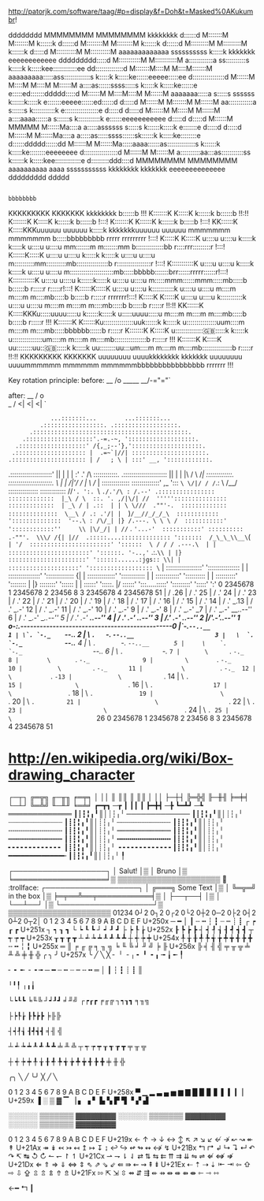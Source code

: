 
http://patorjk.com/software/taag/#p=display&f=Doh&t=Masked%0AKukumbr!

dddddddd
MMMMMMMM               MMMMMMMM                                  kkkkkkkk                                        d::::::d
M:::::::M             M:::::::M                                  k::::::k                                        d::::::d
M::::::::M           M::::::::M                                  k::::::k                                        d::::::d
M:::::::::M         M:::::::::M                                  k::::::k                                        d:::::d
M::::::::::M       M::::::::::M  aaaaaaaaaaaaa      ssssssssss    k:::::k    kkkkkkk eeeeeeeeeeee        ddddddddd:::::d
M:::::::::::M     M:::::::::::M  a::::::::::::a   ss::::::::::s   k:::::k   k:::::kee::::::::::::ee    dd::::::::::::::d
M:::::::M::::M   M::::M:::::::M  aaaaaaaaa:::::ass:::::::::::::s  k:::::k  k:::::ke::::::eeeee:::::ee d::::::::::::::::d
M::::::M M::::M M::::M M::::::M           a::::as::::::ssss:::::s k:::::k k:::::ke::::::e     e:::::ed:::::::ddddd:::::d
M::::::M  M::::M::::M  M::::::M    aaaaaaa:::::a s:::::s  ssssss  k::::::k:::::k e:::::::eeeee::::::ed::::::d    d:::::d
M::::::M   M:::::::M   M::::::M  aa::::::::::::a   s::::::s       k:::::::::::k  e:::::::::::::::::e d:::::d     d:::::d
M::::::M    M:::::M    M::::::M a::::aaaa::::::a      s::::::s    k:::::::::::k  e::::::eeeeeeeeeee  d:::::d     d:::::d
M::::::M     MMMMM     M::::::Ma::::a    a:::::assssss   s:::::s  k::::::k:::::k e:::::::e           d:::::d     d:::::d
M::::::M               M::::::Ma::::a    a:::::as:::::ssss::::::sk::::::k k:::::ke::::::::e          d::::::ddddd::::::dd
M::::::M               M::::::Ma:::::aaaa::::::as::::::::::::::s k::::::k  k:::::ke::::::::eeeeeeee   d:::::::::::::::::d
M::::::M               M::::::M a::::::::::aa:::as:::::::::::ss  k::::::k   k:::::kee:::::::::::::e    d:::::::::ddd::::d
MMMMMMMM               MMMMMMMM  aaaaaaaaaa  aaaa sssssssssss    kkkkkkkk    kkkkkkk eeeeeeeeeeeeee     ddddddddd   ddddd








                                                                                                  bbbbbbbb
KKKKKKKKK    KKKKKKK                  kkkkkkkk                                                    b::::::b                                 !!!
K:::::::K    K:::::K                  k::::::k                                                    b::::::b                                !!:!!
K:::::::K    K:::::K                  k::::::k                                                    b::::::b                                !:::!
K:::::::K   K::::::K                  k::::::k                                                     b:::::b                                !:::!
KK::::::K  K:::::KKKuuuuuu    uuuuuu   k:::::k    kkkkkkkuuuuuu    uuuuuu     mmmmmmm    mmmmmmm   b:::::bbbbbbbbb    rrrrr   rrrrrrrrr   !:::!
  K:::::K K:::::K   u::::u    u::::u   k:::::k   k:::::k u::::u    u::::u   mm:::::::m  m:::::::mm b::::::::::::::bb  r::::rrr:::::::::r  !:::!
  K::::::K:::::K    u::::u    u::::u   k:::::k  k:::::k  u::::u    u::::u  m::::::::::mm::::::::::mb::::::::::::::::b r:::::::::::::::::r !:::!
  K:::::::::::K     u::::u    u::::u   k:::::k k:::::k   u::::u    u::::u  m::::::::::::::::::::::mb:::::bbbbb:::::::brr::::::rrrrr::::::r!:::!
  K:::::::::::K     u::::u    u::::u   k::::::k:::::k    u::::u    u::::u  m:::::mmm::::::mmm:::::mb:::::b    b::::::b r:::::r     r:::::r!:::!
  K::::::K:::::K    u::::u    u::::u   k:::::::::::k     u::::u    u::::u  m::::m   m::::m   m::::mb:::::b     b:::::b r:::::r     rrrrrrr!:::!
  K:::::K K:::::K   u::::u    u::::u   k:::::::::::k     u::::u    u::::u  m::::m   m::::m   m::::mb:::::b     b:::::b r:::::r            !!:!!
KK::::::K  K:::::KKKu:::::uuuu:::::u   k::::::k:::::k    u:::::uuuu:::::u  m::::m   m::::m   m::::mb:::::b     b:::::b r:::::r             !!!
K:::::::K   K::::::Ku:::::::::::::::uuk::::::k k:::::k   u:::::::::::::::uum::::m   m::::m   m::::mb:::::bbbbbb::::::b r:::::r
K:::::::K    K:::::K u:::::::::::::::uk::::::k  k:::::k   u:::::::::::::::um::::m   m::::m   m::::mb::::::::::::::::b  r:::::r             !!!
K:::::::K    K:::::K  uu::::::::uu:::uk::::::k   k:::::k   uu::::::::uu:::um::::m   m::::m   m::::mb:::::::::::::::b   r:::::r            !!:!!
KKKKKKKKK    KKKKKKK    uuuuuuuu  uuuukkkkkkkk    kkkkkkk    uuuuuuuu  uuuummmmmm   mmmmmm   mmmmmmbbbbbbbbbbbbbbbb    rrrrrrr             !!!


Key rotation principle:
before:
                   __
                  /o \_____
                  \__/-="="`

after:
                __
               / o\
               \_ /
                <|
                <|
                <|
                `


                ...:::::::...        ...:::::::...
             .:::::::::::::::::. .::::::::::::::::::.
          .::::::::::::::::::::::::::::::::::::::::::::.
        .:::::::::::::::::::'.-=.-~, ':::::::::::::::::::.
      .:::::::::::::::::::' /{,_;--'},'::::::::::::::::::::.
     .:::::::::::::::::::: |  .=~`|//| :::::::::::::::::::::.
    .::::::::::::::::::::: | /   ; \ | :::' __, '::::::::::::.
   .:::::::::::::::::::::' ||    | | | :' .' \/\  ::::::::::::.
  .:::::::::::::::::::::: |\|    | | |\  / \ /_|  :::::::::::::.
  ::::::::::::::::::::::. \ |  | /|'/ / | \ /_ |  ::::::::::::::
  ::::::::::::::' ,_ '::: `\ \/|/ / /`.: \ /__/  :::::::::::::::
  :::::::::::::  /\/`'. ':. `\ `./.'/\ : /.--' .::::::::::::::::
  :::::::::::::  |_\ / \  ::. '. ,/|\/| //  ''''':::::::::::::::
  :::::::::::::  | _\ / | .::  | | \ \///  .""'-.  :::::::::::::
  ::::::::::::::  \__\ / .: .'/| |  `)`/__//_/_/_\  ::::::::::::
  '::::::::::::::  '--.\ : /\/_| |} /.---. \ \ \ /  :::::::::::'
   '::::::::::::''     \\ |\/_/| | //`  . `'...-'  :::::::::::'
    ::::::::::  .-""'.  \\\/ /{| |//  .:::::....::::::::::::::
     ':::::::  /_\_\_\\__\`(`  | '/  :::::::::::::::::::::::'
      '::::::  \ / / / .---.\  | |  :::::::::::::::::::::::'
       '::::::. '-..,'` .:.`\\ | |} ::::::::::::::::::::::'
         '::::::......:jgs:: \\| |  ::::::::::::::::::::'
          ':::::::::::::::::: \` |  ::::::::::::::::::'
            '::::::::::::::::  | |  ::::::::::::::::'
              ':::::::::::::: {| |  ::::::::::::::'
                '::::::::::::  | |  ::::::::::::'
                  '::::::::::  | |  ::::::::::'
                    '::::::::  | |} ::::::::'
                      '::::::  | |  ::::::'
                       ':::::. |/  ::::::'
                         ':::.....:::::'
                           ':::::::::'
                             ':::::'
                               ':'
  0 2345678 1 2345678 2 23456 8 3 2345678 4 2345678 51
  |                         /                        .26
  |                        /                       .' 25
  |                       /                      .'   24
  |                      /                     .'     23
  |                     /                    .'       22
  |                    /                   .'         21
  |                   /                  .'           20
  |                  /                 .'             19
  |                 /                .'               18
  |                /               .'                 17
  |               /              .'                   16
  |              /             .'                     15
  |             /            .'                       14
  |            /           .'                       _.13
  |           /          .'                     _.-'  12
  |          /         .'                   _.-'      11
  |         /        .'                 _.-'          10
  |        /       .'               _.-'               9
  |       /      .'             _.-'                   8
  |      /     .'           _.-'                      _7
  |     /    .'         _.-'                  __..--'' 6
  |    /   .'       _.-'              __..--''         5
  |   /  .'     _.-'          __..--''                 4
  |  / .'   _.-'      __..--''                         3
  | /.' _.-'  __..--''                                 2
  |/'.-'..--''                                         1
  o-:.__-----------------------------------------------0
  |\`-._``--..__                                       1
  | \`. `-._    ``--..__                               2
  |  \ `.   `-._        ``--..__                       3
  |   \  `.     `-._            ``--..__               4
  |    \   `.       `-._                ``--..__       5
  |     \    `.         `-._                    ``--.. 6
  |      \     `.           `-._                      `7
  |       \      `.             `-._                   8
  |        \       `.               `-._               9
  |         \        `.                 `-._          10
  |          \         `.                   `-._      11
  |           \          `.                     `-._  12
  |            \           `.                       `-13
  |             \            `.                       14
  |              \             `.                     15
  |               \              `.                   16
  |                \               `.                 17
  |                 \                `.               18
  |                  \                 `.             19
  |                   \                  `.           20
  |                    \                   `.         21
  |                     \                    `.       22
  |                      \                     `.     23
  |                       \                      `.   24
  |                        \                       `. 25
  |                         \                        `26
  0 2345678 1 2345678 2 23456 8 3 2345678 4 2345678 51


# http://en.wikipedia.org/wiki/Box-drawing_character
┌─┬┐  ╔═╦╗  ╓─╥╖  ╒═╤╕
│ ││  ║ ║║  ║ ║║  │ ││
├─┼┤  ╠═╬╣  ╟─╫╢  ╞═╪╡
└─┴┘  ╚═╩╝  ╙─╨╜  ╘═╧╛
┏━┳┓ ─┲
┃ ┃┃  ┃
┣━╋┫ ─╊
┗━┻┛ ─┺
═════════════  ┃┋┇╏╻╹║│┊┆╷╵
─────────────  ┃┋┇╏╻╹║│┊┆╷╵
┈┈┈┈┈┈┈┈┈┈┈┈┈  ┃┋┇╏╻╹║│┊┆╷╵
┄┄┄┄┄┄┄┄┄┄┄┄┄  ┃┋┇╏╻╹║│┊┆╷╵
╌╌╌╌╌╌╌╌╌╌╌╌╌  ┃┋┇╏╻╹║│┊┆╷╵
┉┉┉┉┉┉┉┉┉┉┉┉┉  ┃┋┇╏╻╹║│┊┆╷╵
┅┅┅┅┅┅┅┅┅┅┅┅┅  ┃┋┇╏╻╹║│┊┆╷╵
╍╍╍╍╍╍╍╍╍╍╍╍╍  ┃┋┇╏╻╹║│┊┆╷╵
╸╸╸╸╸╸╸╸╸╸╸╸╸  ┃┋┇╏╻╹║│┊┆╷╵
╺╺╺╺╺╺╺╺╺╺╺╺╺  ┃┋┇╏╻╹║│┊┆╷╵
━━━━━━━━━━━━━╾ ┃┋┇╏╻╹║│┊┆╷╵
               ╿

┌───────────────────┐
│ Salut!            │▒
│        Bruno      │▒
╘═══════════════════╛▒
 ▒▒▒▒▒▒▒▒▒▒▒▒▒▒▒▒▒▒▒▒▒ :mega: :trollface:
┌───────────────────┐
│  ╔═══╗ Some Text  │▒
│  ╚═╦═╝ in the box │▒
╞═╤══╩══╤═══════════╡▒
│ ├──┬──┤           │▒
│ └──┴──┘           │▒
└───────────────────┘▒
 ▒▒▒▒▒▒▒▒▒▒▒▒▒▒▒▒▒▒▒▒▒
01234
0┘2
0┐2
0┌2
0└2
0┼2	
0─2
0├2
0┤2
0┴2
0┬2│
        0	1	2	3	4	5	6	7	8	9	A	B	C	D	E	F
U+250x	─	━	│	┃	┄	┅	┆	┇	┈	┉	┊	┋	┌	┍	┎	┏
U+251x	┐	┑	┒	┓	└	┕	┖	┗	┘	┙	┚	┛	├	┝	┞	┟
U+252x	┠	┡	┢	┣	┤	┥	┦	┧	┨	┩	┪	┫	┬	┭	┮	┯
U+253x	┰	┱	┲	┳	┴	┵	┶	┷	┸	┹	┺	┻	┼	┽	┾	┿
U+254x	╀	╁	╂	╃	╄	╅	╆	╇	╈	╉	╊	╋	╌	╍	╎	╏
U+255x	═	║	╒	╓	╔	╕	╖	╗	╘	╙	╚	╛	╜	╝	╞	╟
U+256x	╠	╡	╢	╣	╤	╥	╦	╧	╨	╩	╪	╫	╬	╭	╮	╯
U+257x	╰	╱	╲	╳	╴	╵	╶	╷	╸	╹	╺	╻	╼	╽	╾	╿

╴ ╸ ╾
╶ ╺ ╼
─ ━ ┄ ┅ ┈ ┉ ╌ ╍ ═
│ ┃ ┆ ┇ ┊ ┋     ║

╵╹╿
╷╻╽

└┕┖┗  ╘╙╚
┘┙┚┛  ╛╜╝
┌┍┎┏  ╒╓╔
┐┑┒┓  ╕╖╗

├┝┞┟ ┠┡┢┣ ╞╟╠

┤┥┦┧ ┨┩┪┫ ╡╢ ╣

┴ ┵ ┶ ┷  ┸ ┹ ┺ ┻  ╧ ╨ ╩
┬ ┭ ┮ ┯  ┰ ┱ ┲ ┳  ╤ ╥ ╦

┼ ┽ ┾ ┿  ╀ ╁ ╂ ╃  ╄ ╅ ╆ ╇  ╈ ╉ ╊ ╋  ╪ ╫ ╬

╭╮ ╲ ╱
╰╯  ╳
   ╱ ╲


0	1	2	3	4	5	6	7	8	9	A	B	C	D	E	F
U+258x	▀	▁	▂	▃	▄	▅	▆	▇	█	▉	▊	▋	▌	▍	▎	▏
U+259x	▐	░	▒	▓	▔	▕	▖	▗	▘	▙	▚	▛	▜	▝	▞	▟


░░░░░░   ▒▒▒▒▒▒▒   ▓▓▓▓▓▓▓▓
░░░░░░   ▒▒▒▒▒▒▒   ▓▓▓▓▓▓▓▓
░░░░░░   ▒▒▒▒▒▒▒   ▓▓▓▓▓▓▓▓


0	1	2	3	4	5	6	7	8	9	A	B	C	D	E	F
U+219x	←	↑	→	↓	↔	↕	↖	↗	↘	↙	↚	↛	↜	↝	↞	↟
U+21Ax	↠	↡	↢	↣	↤	↥	↦	↧	↨	↩	↪	↫	↬	↭	↮	↯
U+21Bx	↰	↱	↲	↳	↴	↵	↶	↷	↸	↹	↺	↻	↼	↽	↾	↿
U+21Cx	⇀	⇁	⇂	⇃	⇄	⇅	⇆	⇇	⇈	⇉	⇊	⇋	⇌	⇍	⇎	⇏
U+21Dx	⇐	⇑	⇒	⇓	⇔	⇕	⇖	⇗	⇘	⇙	⇚	⇛	⇜	⇝	⇞	⇟
U+21Ex	⇠	⇡	⇢	⇣	⇤	⇥	⇦	⇧	⇨	⇩	⇪	⇫	⇬	⇭	⇮	⇯
U+21Fx	⇰	⇱	⇲	⇳	⇴	⇵	⇶	⇷	⇸	⇹	⇺	⇻	⇼	⇽	⇾	⇿

←━
↰
┃

